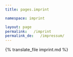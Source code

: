 ```yaml
---
title: pages.imprint

namespace: imprint

layout: page
permalink:   /imprint
permalink_de:   /impressum/
---
```


{% translate_file imprint.md %}
